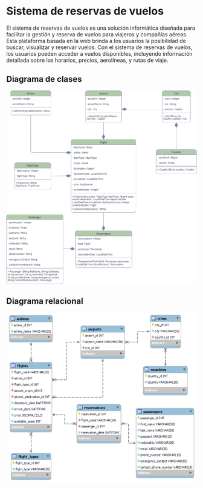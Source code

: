 # Sistema de reservas de vuelos

El sistema de reservas de vuelos es una solución informática diseñada para facilitar la gestión
y reserva de vuelos para viajeros y compañías aéreas. Esta plataforma basada en la web
brinda a los usuarios la posibilidad de buscar, visualizar y reservar vuelos.
Con el sistema de reservas de vuelos, los usuarios pueden acceder a vuelos disponibles,
incluyendo información detallada sobre los horarios, precios, aerolíneas, y rutas de viaje.

## Diagrama de clases

![Diagrama de clases](/classDiagram/flightReservationSystem.png)

## Diagrama relacional

![Diagrama relacional](/database/diagram/flightSystem.png)
